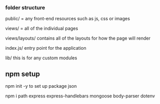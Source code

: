###  folder structure
public/ = any front-end resources such as js, css or images

views/ = all of the individual pages 

views/layouts/ contains all of the layouts for how the page will render

index.js/ entry point for the application 

lib/ this is for any custom modules 


## npm setup

npm init -y to set up package json 

npm i path express express-handlebars mongoose body-parser dotenv